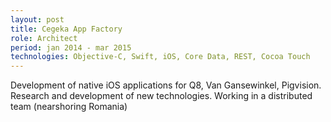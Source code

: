 ```yaml
---
layout: post
title: Cegeka App Factory
role: Architect
period: jan 2014 - mar 2015
technologies: Objective-C, Swift, iOS, Core Data, REST, Cocoa Touch
---
```


Development of native iOS applications for Q8, Van Gansewinkel, Pigvision. Research and development of new technologies. Working in a distributed team (nearshoring Romania)
